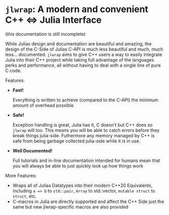 # `jlwrap`: A modern and convenient C++ ⇔ Julia Interface

(this documentation is still incomplete)

While Julias design and documentation are beautiful and amazing, the design of the C-Side of Julias C-API is much less beautiful and much, much less... documented. `jlwrap` aims to give C++ users a way to easily integrate Julia into their C++ project while taking full advantage of the languages perks and performance, all without having to deal with a single line of pure C code.

Features:
+ **Fast!** 

  Everything is written to achieve (compared to the C-API) the minimum amount of overhead possible
  
+ **Safe!** 

  Exception handling is great, Julia has it, C doesn't but C++ does so `jlwrap` will too. This means you will be able to catch errors before they break things julia-side. Futhermore any memory managed by C++ is safe from being garbage collected julia-side while it is in use.
  
+ **Well Documented!** 

  Full tutorials and in-line documentation intended for humans mean that you will always be able to just quickly look up how things work

More Features:
+ Wraps all of Julias Datatypes into their modern C++20 Equivalents, including `a => b` to `std::pair`, `Array` to std::vector, `mutable struct` to `struct`, etc. 
+ C-macros in Julia are directly supported and affect the C++ Side just the same but new jlwrap-specific macros are also provided
